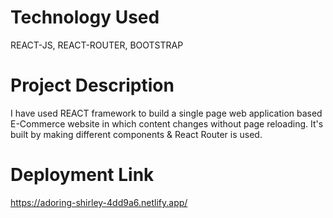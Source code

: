 # Technology Used
REACT-JS, REACT-ROUTER, BOOTSTRAP
# Project Description
I have used REACT framework to build a single page web application based E-Commerce website in which content changes without page reloading. It's built by making different components &amp; React Router is used.

# Deployment Link
https://adoring-shirley-4dd9a6.netlify.app/
